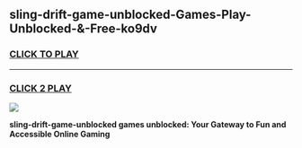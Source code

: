 
## sling-drift-game-unblocked-Games-Play-Unblocked-&-Free-ko9dv
<h3>
<a href="https://premium76.site?title=sling-drift-game-unblocked&ref=24A">CLICK TO PLAY</a></h3>
<hr>

<h3>
<a href="https://premium76.site?title=sling-drift-game-unblocked&ref=24A">CLICK 2 PLAY</a>
  
</h3>

<a href="https://premium76.site?title=sling-drift-game-unblocked&ref=24A"><img src="https://clearcache.store/games.png"></a>


**sling-drift-game-unblocked games unblocked: Your Gateway to Fun and Accessible Online Gaming**
